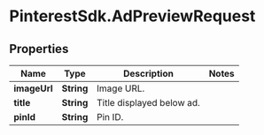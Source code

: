 # PinterestSdk.AdPreviewRequest

## Properties

Name | Type | Description | Notes
------------ | ------------- | ------------- | -------------
**imageUrl** | **String** | Image URL. | 
**title** | **String** | Title displayed below ad. | 
**pinId** | **String** | Pin ID. | 


